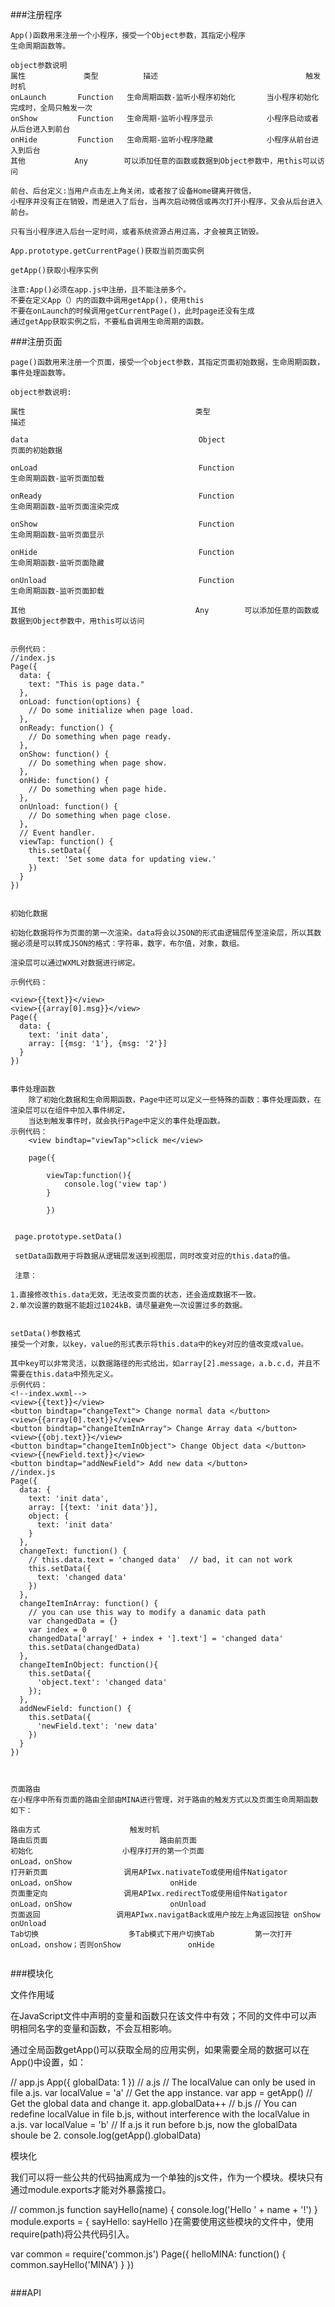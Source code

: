 ###注册程序
```
App()函数用来注册一个小程序，接受一个Object参数，其指定小程序
生命周期函数等。

object参数说明
属性             类型          描述                                 触发时机
onLaunch       Function   生命周期函数-监听小程序初始化       当小程序初始化完成时，全局只触发一次
onShow         Function   生命周期-监听小程序显示            小程序启动或者从后台进入到前台
onHide         Function   生命周期-监听小程序隐藏            小程序从前台进入到后台
其他           Any        可以添加任意的函数或数据到Object参数中，用this可以访问

前台、后台定义:当用户点击左上角关闭，或者按了设备Home键离开微信，
小程序并没有正在销毁，而是进入了后台，当再次启动微信或再次打开小程序，又会从后台进入前台。

只有当小程序进入后台一定时间，或者系统资源占用过高，才会被真正销毁。

App.prototype.getCurrentPage()获取当前页面实例

getApp()获取小程序实例

注意:App()必须在app.js中注册，且不能注册多个。
不要在定义App（）内的函数中调用getApp()，使用this
不要在onLaunch的时候调用getCurrentPage()，此时page还没有生成
通过getApp获取实例之后，不要私自调用生命周期的函数。

```
###注册页面
```
page()函数用来注册一个页面，接受一个object参数，其指定页面初始数据，生命周期函数，事件处理函数等。

object参数说明:

属性                                      类型                             描述
    
data                                      Object                           页面的初始数据

onLoad                                    Function                         生命周期函数-监听页面加载

onReady                                   Function                         生命周期函数-监听页面渲染完成

onShow                                    Function                         生命周期函数-监听页面显示

onHide                                    Function                          生命周期函数-监听页面隐藏

onUnload                                  Function                          生命周期函数-监听页面卸载

其他                                      Any        可以添加任意的函数或数据到Object参数中，用this可以访问


示例代码：
//index.js
Page({
  data: {
    text: "This is page data."
  },
  onLoad: function(options) {
    // Do some initialize when page load.
  },
  onReady: function() {
    // Do something when page ready.
  },
  onShow: function() {
    // Do something when page show.
  },
  onHide: function() {
    // Do something when page hide.
  },
  onUnload: function() {
    // Do something when page close.
  },
  // Event handler.
  viewTap: function() {
    this.setData({
      text: 'Set some data for updating view.'
    })
  }
})


初始化数据

初始化数据将作为页面的第一次渲染。data将会以JSON的形式由逻辑层传至渲染层，所以其数据必须是可以转成JSON的格式：字符串，数字，布尔值，对象，数组。

渲染层可以通过WXML对数据进行绑定。

示例代码：

<view>{{text}}</view>
<view>{{array[0].msg}}</view>
Page({
  data: {
    text: 'init data',
    array: [{msg: '1'}, {msg: '2'}]
  }
})


事件处理函数
    除了初始化数据和生命周期函数，Page中还可以定义一些特殊的函数：事件处理函数，在渲染层可以在组件中加入事件绑定，
    当达到触发事件时，就会执行Page中定义的事件处理函数。
示例代码：
    <view bindtap="viewTap">click me</view>

    page({

    	viewTap:function(){
    		console.log('view tap')
    	}

    	})


 page.prototype.setData()

 setData函数用于将数据从逻辑层发送到视图层，同时改变对应的this.data的值。

 注意：

1.直接修改this.data无效，无法改变页面的状态，还会造成数据不一致。
2.单次设置的数据不能超过1024kB，请尽量避免一次设置过多的数据。


setData()参数格式
接受一个对象，以key，value的形式表示将this.data中的key对应的值改变成value。

其中key可以非常灵活，以数据路径的形式给出，如array[2].message，a.b.c.d，并且不需要在this.data中预先定义。
示例代码：
<!--index.wxml-->
<view>{{text}}</view>
<button bindtap="changeText"> Change normal data </button>
<view>{{array[0].text}}</view>
<button bindtap="changeItemInArray"> Change Array data </button>
<view>{{obj.text}}</view>
<button bindtap="changeItemInObject"> Change Object data </button>
<view>{{newField.text}}</view>
<button bindtap="addNewField"> Add new data </button>
//index.js
Page({
  data: {
    text: 'init data',
    array: [{text: 'init data'}],
    object: {
      text: 'init data'
    }
  },
  changeText: function() {
    // this.data.text = 'changed data'  // bad, it can not work
    this.setData({
      text: 'changed data'
    })
  },
  changeItemInArray: function() {
    // you can use this way to modify a danamic data path
    var changedData = {}
    var index = 0
    changedData['array[' + index + '].text'] = 'changed data'
    this.setData(changedData)
  },
  changeItemInObject: function(){
    this.setData({
      'object.text': 'changed data'
    });
  },
  addNewField: function() {
    this.setData({
      'newField.text': 'new data'
    })
  }
})



页面路由
在小程序中所有页面的路由全部由MINA进行管理，对于路由的触发方式以及页面生命周期函数如下：

路由方式	                触发时机	                                路由后页面	                      路由前页面
初始化	                   小程序打开的第一个页面	                    onLoad，onShow	
打开新页面	              调用APIwx.nativateTo或使用组件Natigator	    onLoad，onShow	                   onHide
页面重定向	              调用APIwx.redirectTo或使用组件Natigator	    onLoad，onShow	                   onUnload
页面返回	             调用APIwx.navigatBack或用户按左上角返回按钮	onShow	                           onUnload
Tab切换	                 多Tab模式下用户切换Tab       	第一次打开onLoad，onshow；否则onShow               onHide


```
###模块化

文件作用域

在JavaScript文件中声明的变量和函数只在该文件中有效；不同的文件中可以声明相同名字的变量和函数，不会互相影响。

通过全局函数getApp()可以获取全局的应用实例，如果需要全局的数据可以在App()中设置，如：

// app.js
App({
  globalData: 1
})
// a.js
// The localValue can only be used in file a.js.
var localValue = 'a'
// Get the app instance.
var app = getApp()
// Get the global data and change it.
app.globalData++
// b.js
// You can redefine localValue in file b.js, without interference with the localValue in a.js.
var localValue = 'b'
// If a.js it run before b.js, now the globalData shoule be 2.
console.log(getApp().globalData)



模块化

我们可以将一些公共的代码抽离成为一个单独的js文件，作为一个模块。模块只有通过module.exports才能对外暴露接口。

// common.js
function sayHello(name) {
  console.log('Hello ' + name + '!')
}
module.exports = {
  sayHello: sayHello
}
​在需要使用这些模块的文件中，使用require(path)将公共代码引入。

var common = require('common.js')
Page({
  helloMINA: function() {
    common.sayHello('MINA')
  }
})



```

```


###API
```

```
